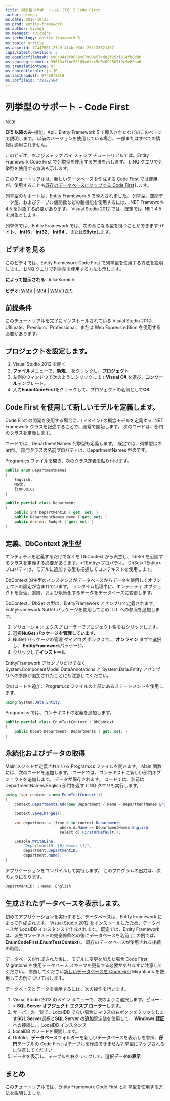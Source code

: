 ```yaml
---
title: 列挙型のサポートには、EF6 で Code First
author: divega
ms.date: 2016-10-23
ms.prod: entity-framework
ms.author: divega
ms.manager: avickers
ms.technology: entity-framework-6
ms.topic: article
ms.assetid: 77a42501-27c9-4f4b-96df-26c128021467
caps.latest.revision: 3
ms.openlocfilehash: 698c84a9f0679c67a086574de2f253f214fb8d0b
ms.sourcegitcommit: 390f3a37bc55105ed7cc5b0e0925b7f9c9e80ba6
ms.translationtype: MT
ms.contentlocale: ja-JP
ms.lasthandoff: 07/09/2018
ms.locfileid: "39122564"
---
```

# <a name="enum-support---code-first"></a>列挙型のサポート - Code First
> [!NOTE]
> **EF5 以降のみ**-機能、Api、Entity Framework 5 で導入されたなどのこのページで説明します。 以前のバージョンを使用している場合、一部またはすべての情報は適用されません。

このビデオ、およびステップ バイ ステップ チュートリアルでは、Entity Framework Code First で列挙型を使用する方法を示します。 LINQ クエリで列挙型を使用する方法も示します。

このチュートリアルは、新しいデータベースを作成する Code First では使用が、使用することも[既存のデータベースにマップする Code First](~/ef6/modeling/code-first/workflows/existing-database.md)します。

列挙型のサポートは、Entity Framework 5 で導入されました。 列挙型、空間データ型、およびテーブル値関数などの新機能を使用するには、.NET Framework 4.5 を対象する必要があります。 Visual Studio 2012 では、既定では .NET 4.5 を対象とします。

列挙体では、Entity Framework では、次の基になる型を持つことができます:**バイト**、 **Int16**、 **Int32**、 **Int64** 、または**SByte**します。

## <a name="watch-the-video"></a>ビデオを見る
このビデオでは、Entity Framework Code First で列挙型を使用する方法を説明します。 LINQ クエリで列挙型を使用する方法も示します。

**によって提示される**: Julia Kornich

**ビデオ**: [WMV](http://download.microsoft.com/download/A/5/8/A583DEE8-FD5C-47EE-A4E1-966DDF39D1DA/HDI-ITPro-MSDN-winvideo-enumwithcodefirst.wmv) | [MP4](http://download.microsoft.com/download/A/5/8/A583DEE8-FD5C-47EE-A4E1-966DDF39D1DA/HDI-ITPro-MSDN-mp4video-enumwithcodefirst.m4v) | [WMV (ZIP)](http://download.microsoft.com/download/A/5/8/A583DEE8-FD5C-47EE-A4E1-966DDF39D1DA/HDI-ITPro-MSDN-winvideo-enumwithcodefirst.zip)

## <a name="pre-requisites"></a>前提条件

このチュートリアルを完了にインストールされている Visual Studio 2012、Ultimate、Premium、Professional、または Web Express edition を使用する必要があります。

 

## <a name="set-up-the-project"></a>プロジェクトを設定します。

1.  Visual Studio 2012 を開く
2.  **ファイル**メニューで、**新規**、 をクリックし、**プロジェクト**
3.  左側のウィンドウで次のようにクリックします**Visual C\#** を選び、**コンソール**テンプレート。
4.  入力**EnumCodeFirst**をクリックして、プロジェクトの名前として**OK**

## <a name="define-a-new-model-using-code-first"></a>Code First を使用して新しいモデルを定義します。

Code First の開発を使用する場合に、(ドメイン) の概念モデルを定義する .NET Framework クラスを記述することで、通常で開始します。 次のコードは、部門のクラスを定義します。

コードでは、DepartmentNames 列挙型も定義します。 既定では、列挙型はの**int**型。 部門クラスの名前プロパティは、DepartmentNames 型のです。

Program.cs ファイルを開き、次のクラス定義を貼り付けます。

``` csharp
public enum DepartmentNames
{
    English,
    Math,
    Economics
}     

public partial class Department
{
    public int DepartmentID { get; set; }
    public DepartmentNames Name { get; set; }
    public decimal Budget { get; set; }
}
```
 

## <a name="define-the-dbcontext-derived-type"></a>定義、DbContext 派生型

エンティティを定義するだけでなくを DbContext から派生し、DbSet を公開するクラスを定義する必要があります。&lt;TEntity&gt;プロパティ。 DbSet&lt;TEntity&gt;プロパティは、モデルに追加する型も把握してコンテキストを使用します。

DbContext 派生型のインスタンスがデータベースからデータを使用してオブジェクトの設定が含まれています。 ランタイム処理中に、エンティティ オブジェクトを管理、追跡、および永続化するデータをデータベースに変更します。

DbContext、DbSet の型は、EntityFramework アセンブリで定義されます。 EntityFramework NuGet パッケージを使用してこの DLL への参照を追加します。

1.  ソリューション エクスプ ローラーでプロジェクト名を右クリックします。
2.  選択**NuGet パッケージを管理しています.**
3.  NuGet パッケージの管理 ダイアログ ボックスで、、**オンライン** タブで選択し、 **EntityFramework**パッケージ。
4.  クリックして**インストール**

EntityFramework アセンブリだけでなく System.ComponentModel.DataAnnotations と System.Data.Entity アセンブリへの参照が追加されたことにも注意してください。

次のコードを追加、Program.cs ファイルの上部にあるステートメントを使用します。

``` csharp
using System.Data.Entity;
```

Program.cs では、コンテキストの定義を追加します。 

``` csharp
public partial class EnumTestContext : DbContext
{
    public DbSet<Department> Departments { get; set; }
}
```
 

## <a name="persist-and-retrieve-data"></a>永続化およびデータの取得

Main メソッドが定義されている Program.cs ファイルを開きます。 Main 関数には、次のコードを追加します。 コードでは、コンテキストに新しい部門オブジェクトを追加します。 データが保存されます。 コードでは、名前は DepartmentNames.English 部門を返す LINQ クエリも実行します。

``` csharp
using (var context = new EnumTestContext())
{
    context.Departments.Add(new Department { Name = DepartmentNames.English });

    context.SaveChanges();

    var department = (from d in context.Departments
                        where d.Name == DepartmentNames.English
                        select d).FirstOrDefault();

    Console.WriteLine(
        "DepartmentID: {0} Name: {1}",
        department.DepartmentID,  
        department.Name);
}
```

アプリケーションをコンパイルして実行します。 このプログラムの出力は、次のようになります。

``` csharp
DepartmentID: 1 Name: English
```
 

## <a name="view-the-generated-database"></a>生成されたデータベースを表示します。

初めてアプリケーションを実行すると、データベースは、Entity Framework によって作成されます。 Visual Studio 2012 をインストールしたため、データベースが LocalDB インスタンスで作成されます。 既定では、Entity Framework は、派生コンテキストの完全修飾名の後にデータベースを名前 (この例では、 **EnumCodeFirst.EnumTestContext**)。 既存のデータベースが使用される後続の時間。  

データベースが作成された後に、モデルに変更を加えた場合 Code First Migrations を使用データベース スキーマを更新する必要がありますに注意してください。 参照してください[新しいデータベースを Code First](~/ef6/modeling/code-first/workflows/new-database.md) Migrations を使用しての例についてはします。

データベースとデータを表示するには、次の操作を行います。

1.  Visual Studio 2012 のメイン メニューで、次のように選択します。**ビュー**  - &gt; **SQL Server オブジェクト エクスプ ローラー**します。
2.  サーバーの一覧で、LocalDB でない場合にマウスの右ボタンをクリックします**SQL Server**選択と**SQL Server の追加**既定値を使用して、 **Windows 認証**への接続に、。LocalDB インスタンス
3.  LocalDB のノードを展開します。
4.  Unfold、**データベース**フォルダーを新しいデータベースを表示しを参照、**部門**テーブルの Code First はテーブルを作成できません列挙型にマップされるに注意してください
5.  データを表示し、テーブルを右クリックして、選択**データの表示**

## <a name="summary"></a>まとめ

このチュートリアルでは、Entity Framework Code First と列挙型を使用する方法を説明しました。 

